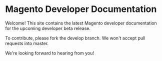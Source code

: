 Magento Developer Documentation 
=================================

Welcome! This site contains the latest Magento developer documentation for the upcoming developer beta release.

To contribute, please fork the develop branch. We won't accept pull requests into master.

We're looking forward to hearing from you!


